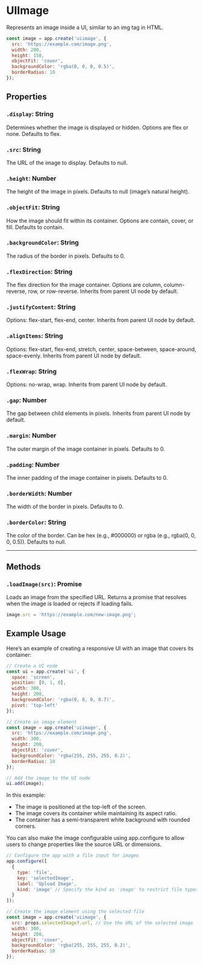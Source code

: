 # UIImage

Represents an image inside a UI, similar to an img tag in HTML.

```jsx
const image = app.create('uiimage', {
  src: 'https://example.com/image.png',
  width: 200,
  height: 150,
  objectFit: 'cover',
  backgroundColor: 'rgba(0, 0, 0, 0.5)',
  borderRadius: 10
});
```

## Properties

### `.display`: String

Determines whether the image is displayed or hidden. Options are flex or none.
Defaults to flex.


### `.src`: String

The URL of the image to display.
Defaults to null.

### `.height`: Number

The height of the image in pixels.
Defaults to null (image’s natural height).

### `.objectFit`: String

How the image should fit within its container. Options are contain, cover, or fill.
Defaults to contain.

### `.backgroundColor`: String

The radius of the border in pixels.
Defaults to 0.

### `.flexDirection`: String

The flex direction for the image container. Options are column, column-reverse, row, or row-reverse.
Inherits from parent UI node by default.

### `.justifyContent`: String

Options: flex-start, flex-end, center.
Inherits from parent UI node by default.

### `.alignItems`: String

Options: flex-start, flex-end, stretch, center, space-between, space-around, space-evenly.
Inherits from parent UI node by default.

### `.flexWrap`: String

Options: no-wrap, wrap.
Inherits from parent UI node by default.

### `.gap`: Number

The gap between child elements in pixels.
Inherits from parent UI node by default.

### `.margin`: Number

The outer margin of the image container in pixels.
Defaults to 0.

### `.padding`: Number

The inner padding of the image container in pixels.
Defaults to 0.

### `.borderWidth`: Number

The width of the border in pixels.
Defaults to 0.

### `.borderColor`: String

The color of the border.
Can be hex (e.g., #000000) or rgba (e.g., rgba(0, 0, 0, 0.5)).
Defaults to null.

---

## Methods

### `.loadImage(src)`: Promise

Loads an image from the specified URL. Returns a promise that resolves when the image is loaded or rejects if loading fails.

```jsx
image.src = 'https://example.com/new-image.png';
```

## Example Usage

Here’s an example of creating a responsive UI with an image that covers its container:

```jsx
// Create a UI node
const ui = app.create('ui', {
  space: 'screen',
  position: [0, 1, 0],
  width: 300,
  height: 200,
  backgroundColor: 'rgba(0, 0, 0, 0.7)',
  pivot: 'top-left'
});

// Create an image element
const image = app.create('uiimage', {
  src: 'https://example.com/image.png',
  width: 300,
  height: 200,
  objectFit: 'cover',
  backgroundColor: 'rgba(255, 255, 255, 0.2)',
  borderRadius: 10
});

// Add the image to the UI node
ui.add(image);
```

In this example:

- The image is positioned at the top-left of the screen.
- The image covers its container while maintaining its aspect ratio.
- The container has a semi-transparent white background with rounded corners.

You can also make the image configurable using app.configure to allow users to change properties like the source URL or dimensions.

```jsx
// Configure the app with a file input for images
app.configure([
  {
    type: 'file',
    key: 'selectedImage',
    label: 'Upload Image',
    kind: 'image' // Specify the kind as 'image' to restrict file types
  }
]);

// Create the image element using the selected file
const image = app.create('uiimage', {
  src: props.selectedImage?.url, // Use the URL of the selected image
  width: 300,
  height: 200,
  objectFit: 'cover',
  backgroundColor: 'rgba(255, 255, 255, 0.2)',
  borderRadius: 10
});
```
